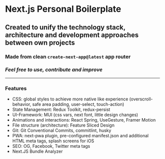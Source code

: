# Next.js Personal Boilerplate

## Created to unify the technology stack, architecture and development approaches between own projects

### Made from clean `create-next-app@latest` app router

### _Feel free to use, contribute and improve_

---

### Features

- CSS: global styles to achieve more native like experience (overscroll-behavior, safe area padding, user-select, touch-action)
- State Management: Redux Toolkit, redux-persist
- UI-Framework: MUI (css vars, next font, little design changes)
- Animations and interactions: React Spring, UseGesture, Framer Motion
- File structure (architecture): Feature Sliced Design
- Git: Git Conventional Commits, commitlint, husky
- PWA: next-pwa plugin, pre-configured manifest.json and additional HTML meta tags, splash screens for iOS
- SEO: OG, Facebook, Twitter meta tags
- Next.JS Bundle Analyzer
